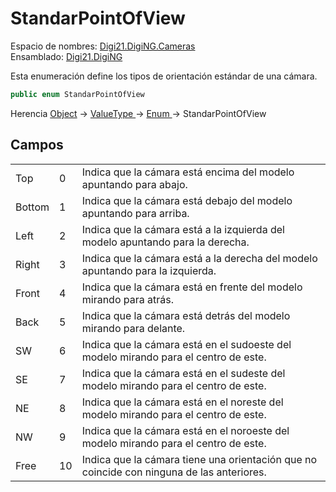 # StandarPointOfView

Espacio de nombres: [Digi21.DigiNG.Cameras](../)  
Ensamblado: [Digi21.DigiNG](../../)

Esta enumeración define los tipos de orientación estándar de una cámara.

```csharp
public enum StandarPointOfView
```

Herencia [Object](https://docs.microsoft.com/en-us/dotnet/api/system.object?view=net-5.0) → [ValueType ](https://docs.microsoft.com/en-us/dotnet/api/system.valuetype?view=net-5.0)→ [Enum ](https://docs.microsoft.com/en-us/dotnet/api/system.enum?view=net-5.0)→ StandarPointOfView

## Campos

|  |  |  |
| :--- | :--- | :--- |
| Top | 0 | Indica que la cámara está encima del modelo apuntando para abajo. |
| Bottom | 1 | Indica que la cámara está debajo del modelo apuntando para arriba. |
| Left | 2 | Indica que la cámara está a la izquierda del modelo apuntando para la derecha. |
| Right | 3 | Indica que la cámara está a la derecha del modelo apuntando para la izquierda. |
| Front | 4 | Indica que la cámara está en frente del modelo mirando para atrás. |
| Back | 5 | Indica que la cámara está detrás del modelo mirando para delante. |
| SW | 6 | Indica que la cámara está en el sudoeste del modelo mirando para el centro de este. |
| SE | 7 | Indica que la cámara está en el sudeste del modelo mirando para el centro de este. |
| NE | 8 | Indica que la cámara está en el noreste del modelo mirando para el centro de este. |
| NW | 9 | Indica que la cámara está en el noroeste del modelo mirando para el centro de este. |
| Free | 10 | Indica que la cámara tiene una orientación que no coincide con ninguna de las anteriores. |

## 

